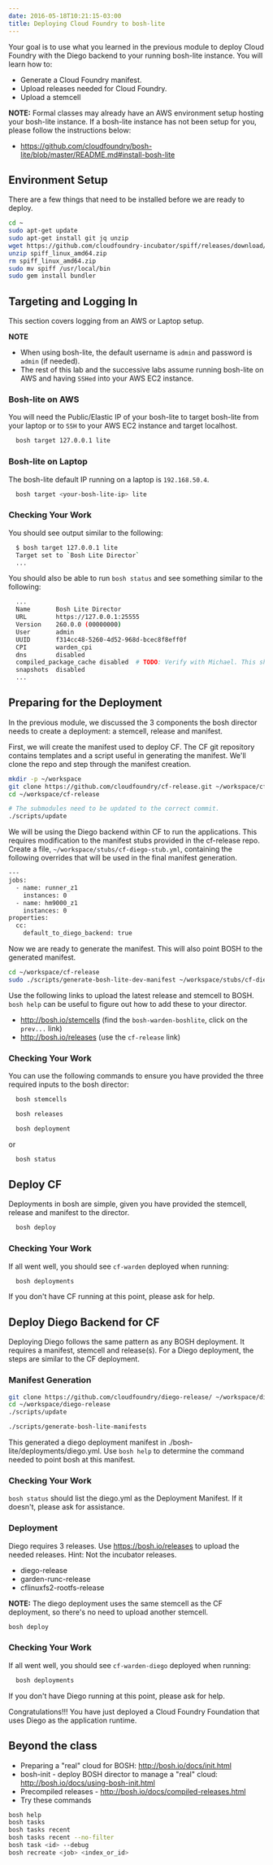 ```yaml
---
date: 2016-05-18T10:21:15-03:00
title: Deploying Cloud Foundry to bosh-lite
---
```


Your goal is to use what you learned in the previous module to deploy Cloud Foundry with the Diego backend to your running bosh-lite instance. You will learn how to:

- Generate a Cloud Foundry manifest.
- Upload releases needed for Cloud Foundry.
- Upload a stemcell

**NOTE:** Formal classes may already have an AWS environment setup hosting your bosh-lite instance. If a bosh-lite instance has not been setup for you, please follow the instructions below:

- https://github.com/cloudfoundry/bosh-lite/blob/master/README.md#install-bosh-lite

## Environment Setup
There are a few things that need to be installed before we are ready to deploy.

```sh
cd ~
sudo apt-get update
sudo apt-get install git jq unzip
wget https://github.com/cloudfoundry-incubator/spiff/releases/download/v1.0.8/spiff_linux_amd64.zip
unzip spiff_linux_amd64.zip
rm spiff_linux_amd64.zip
sudo mv spiff /usr/local/bin
sudo gem install bundler
```

## Targeting and Logging In
This section covers logging from an AWS or Laptop setup.

**NOTE**

- When using bosh-lite, the default username is `admin` and password is `admin` (if needed).
- The rest of this lab and the successive labs assume running bosh-lite on AWS and having `SSHed` into your AWS EC2 instance.

### Bosh-lite on AWS
You will need the Public/Elastic IP of your bosh-lite to target bosh-lite from your laptop or to `SSH` to your AWS EC2 instance and target localhost.

```sh
  bosh target 127.0.0.1 lite
```
### Bosh-lite on Laptop

The bosh-lite default IP running on a laptop is `192.168.50.4`.  

```sh
  bosh target <your-bosh-lite-ip> lite
```

### Checking Your Work

You should see output similar to the following:

```sh
  $ bosh target 127.0.0.1 lite
  Target set to `Bosh Lite Director`
  ...
```

You should also be able to run `bosh status` and see something similar to the following:

```sh
  ...
  Name       Bosh Lite Director
  URL        https://127.0.0.1:25555
  Version    260.0.0 (00000000)
  User       admin
  UUID       f314cc48-5260-4d52-968d-bcec8f8eff0f
  CPI        warden_cpi
  dns        disabled
  compiled_package_cache disabled  # TODO: Verify with Michael. This showed enable my laptop.
  snapshots  disabled
  ...
```

## Preparing for the Deployment

In the previous module, we discussed the 3 components the bosh director needs to create a deployment: a stemcell, release and manifest.

First, we will create the manifest used to deploy CF. The CF git repository contains templates and a script useful in generating the manifest. We'll clone the repo and step through the manifest creation.

```sh
mkdir -p ~/workspace
git clone https://github.com/cloudfoundry/cf-release.git ~/workspace/cf-release
cd ~/workspace/cf-release

# The submodules need to be updated to the correct commit.
./scripts/update
```

We will be using the Diego backend within CF to run the applications. This requires modification to the manifest stubs provided in the cf-release repo. Create a file, `~/workspace/stubs/cf-diego-stub.yml`, containing the following overrides that will be used in the final manifest generation.

```sh
---
jobs:
  - name: runner_z1
    instances: 0
  - name: hm9000_z1
    instances: 0
properties:
  cc:
    default_to_diego_backend: true
```

Now we are ready to generate the manifest. This will also point BOSH to the
generated manifest.

```sh
cd ~/workspace/cf-release
sudo ./scripts/generate-bosh-lite-dev-manifest ~/workspace/stubs/cf-diego-stub.yml
```

Use the following links to upload the latest release and stemcell to BOSH.  `bosh help` can be useful to figure out how to add these to your director.

- http://bosh.io/stemcells (find the `bosh-warden-boshlite`, click on the `prev...` link)
- http://bosh.io/releases (use the `cf-release` link)

### Checking Your Work

You can use the following commands to ensure you have provided the three required inputs to the bosh director:

```sh
  bosh stemcells
```

```sh
  bosh releases
```

```sh
  bosh deployment
```

 or

```sh
  bosh status
```


## Deploy CF

Deployments in bosh are simple, given you have provided the stemcell, release and manifest to the director.


```sh
  bosh deploy
```

### Checking Your Work

If all went well, you should see `cf-warden` deployed when running:

```sh
  bosh deployments
```

If you don't have CF running at this point, please ask for help.

## Deploy Diego Backend for CF
Deploying Diego follows the same pattern as any BOSH deployment. It requires a manifest, stemcell and release(s). For a Diego deployment, the steps are similar to the CF deployment.

### Manifest Generation
```sh
git clone https://github.com/cloudfoundry/diego-release/ ~/workspace/diego-release
cd ~/workspace/diego-release
./scripts/update

./scripts/generate-bosh-lite-manifests
```

This generated a diego deployment manifest in ./bosh-lite/deployments/diego.yml. Use `bosh help` to determine the command needed to point bosh at this manifest.

### Checking Your Work

`bosh status` should list the diego.yml as the Deployment Manifest. If it doesn't, please ask for assistance.

### Deployment
Diego requires 3 releases. Use https://bosh.io/releases to upload the needed releases. Hint: Not the incubator releases.

- diego-release
- garden-runc-release
- cflinuxfs2-rootfs-release

**NOTE:** The diego deployment uses the same stemcell as the CF deployment, so there's no need to upload another stemcell.

```sh
bosh deploy
```

### Checking Your Work

If all went well, you should see `cf-warden-diego` deployed when running:

```sh
  bosh deployments
```

If you don't have Diego running at this point, please ask for help.

Congratulations!!! You have just deployed a Cloud Foundry Foundation that uses Diego as the application runtime.

## Beyond the class

* Preparing a "real" cloud for BOSH: http://bosh.io/docs/init.html
* bosh-init - deploy BOSH director to manage a "real" cloud: http://bosh.io/docs/using-bosh-init.html
* Precompiled releases - http://bosh.io/docs/compiled-releases.html
* Try these commands

```sh
bosh help
bosh tasks
bosh tasks recent
bosh tasks recent --no-filter
bosh task <id> --debug
bosh recreate <job> <index_or_id>
```
